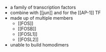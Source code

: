 - a family of transcription factors 
- combine with [[jun]] and for the [[AP-1]] TF
- made up of multiple members 
	- [[FOS]]
	- [[FOSB]]
	- [[FOSL1]]
	- [[FOSL2]]
- unable to build homodimers 